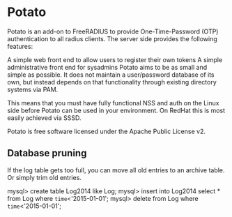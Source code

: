# Potato
Potato is an add-on to FreeRADIUS to provide One-Time-Password (OTP) authentication to all radius clients. The server side provides the following features:

A simple web front end to allow users to register their own tokens
A simple administrative front end for sysadmins
Potato aims to be as small and simple as possible. It does not maintain a user/password database of its own, but instead depends on that functionality through existing directory systems via PAM.

This means that you must have fully functional NSS and auth on the Linux side before Potato can be used in your environment. On RedHat this is most easily achieved via SSSD.

Potato is free software licensed under the Apache Public License v2.

## Database pruning
If the log table gets too full, you can move all old entries to an archive table. Or simply trim old entries.

mysql> create table Log2014 like Log;
mysql> insert into Log2014 select * from Log where `time`<'2015-01-01';
mysql> delete from Log where `time`<'2015-01-01';

